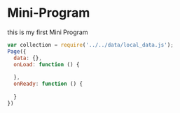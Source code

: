 # Mini-Program
this is my first Mini Program
```javascript
var collection = require('../../data/local_data.js');
Page({
  data: {},
  onLoad: function () {
  
  },
  onReady: function () {
  
  }
})
```
